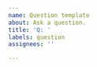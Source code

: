 ```yaml
---
name: Question template
about: Ask a question.
title: 'Q: '
labels: question
assignees: ''

---
```



